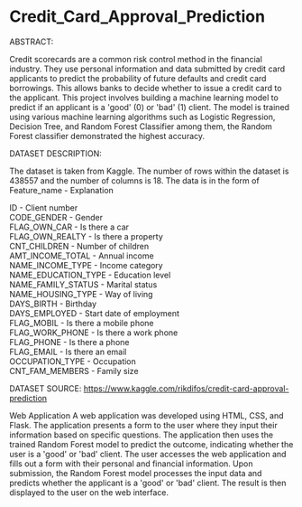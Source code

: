 # Credit_Card_Approval_Prediction

ABSTRACT:

Credit scorecards are a common risk control method in the financial industry. They use personal information and data submitted by credit card applicants to predict the probability of future defaults and credit card borrowings. This allows banks to decide whether to issue a credit card to the applicant. This project involves building a machine learning model to predict if an applicant is a 'good' (0) or 'bad' (1) client. The model is trained using various machine learning algorithms such as Logistic Regression, Decision Tree, and Random Forest Classifier among them, the Random Forest classifier demonstrated the highest accuracy.

DATASET DESCRIPTION:

The dataset is taken from Kaggle. The number of rows within the dataset is 438557 and the number of columns is 18.
The data is in the form of Feature_name - Explanation    

ID - Client number  
CODE_GENDER - Gender  
FLAG_OWN_CAR - Is there a car  
FLAG_OWN_REALTY - Is there a property  
CNT_CHILDREN - Number of children  
AMT_INCOME_TOTAL - Annual income  
NAME_INCOME_TYPE - Income category  
NAME_EDUCATION_TYPE - Education level  
NAME_FAMILY_STATUS - Marital status  
NAME_HOUSING_TYPE - Way of living  
DAYS_BIRTH - Birthday  
DAYS_EMPLOYED - Start date of employment  
FLAG_MOBIL - Is there a mobile phone  
FLAG_WORK_PHONE - Is there a work phone  
FLAG_PHONE - Is there a phone  
FLAG_EMAIL - Is there an email  
OCCUPATION_TYPE - Occupation  
CNT_FAM_MEMBERS - Family size  

DATASET SOURCE: https://www.kaggle.com/rikdifos/credit-card-approval-prediction

Web Application
A web application was developed using HTML, CSS, and Flask. The application presents a form to the user where they input their information based on specific questions. The application then uses the trained Random Forest model to predict the outcome, indicating whether the user is a 'good' or 'bad' client. The user accesses the web application and fills out a form with their personal and financial information. Upon submission, the Random Forest model processes the input data and predicts whether the applicant is a 'good' or 'bad' client. The result is then displayed to the user on the web interface.
